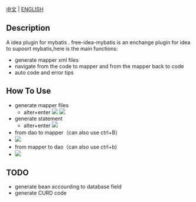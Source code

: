 [中文](README.md) | 
[ENGLISH](README_EN.md)


## Description
A idea plugin for mybatis .
free-idea-mybatis is an enchange plugin for idea to supoort mybatis,here is the main functions: 
- generate mapper xml files
- navigate from the code to mapper and from the mapper back to code
- auto code and error tips

## How To Use
- generate mapper files
    - alter+enter 
![](https://raw.githubusercontent.com/BigXin0109/free-idea-mybatis/master/doc/img/create_mapper.png)
![](https://raw.githubusercontent.com/BigXin0109/free-idea-mybatis/master/doc/img/choose_mapper_folder.jpg)
- generate statement 
    - alter+enter
![](https://raw.githubusercontent.com/BigXin0109/free-idea-mybatis/master/doc/img/create_statement.jpg)
- from dao to  mapper（can also use ctrl+B）
- ![](https://raw.githubusercontent.com/BigXin0109/free-idea-mybatis/master/doc/img/to_mapper.jpg)
- from mapper to dao（can also use ctrl+b)
- ![](https://raw.githubusercontent.com/BigXin0109/free-idea-mybatis/master/doc/img/to_code.jpg)

## TODO
- generate bean accourding to database field
- generate CURD code
